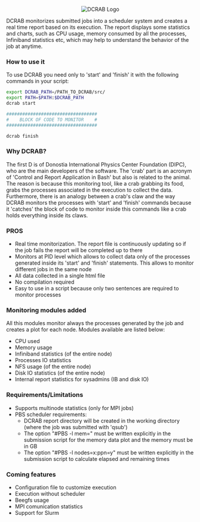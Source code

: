 <p align="center">
  <img src="https://raw.githubusercontent.com/dipc-cc/dcrab/master/aux/logos/DCRAB_logo.png" alt="DCRAB Logo"/>
</p>

DCRAB monitorizes submitted jobs into a scheduler system and creates a real time report based on its execution. The report displays some statistics and charts, such as CPU usage, memory consumed by all the processes, Infiniband statistics etc, which may help to understand the behavior of the job at anytime.

### How to use it

To use DCRAB you need only to 'start' and 'finish' it with the following commands in your script:
```bash
export DCRAB_PATH=/PATH_TO_DCRAB/src/
export PATH=$PATH:$DCRAB_PATH
dcrab start

##################################
#    BLOCK OF CODE TO MONITOR    #
##################################

dcrab finish
```

### Why DCRAB?

The first D is of Donostia International Physics Center Foundation (DIPC), who are the main developers of the software. The 'crab' part is an acronym of 'Control and Report Application in Bash' but also is related to the animal. The reason is because this monitoring tool, like a crab grabbing its food, grabs the processes associated in the execution to collect the data. Furthermore, there is an analogy between a crab's claw and the way DCRAB monitors the processes with 'start' and 'finish' commands because it 'catches' the block of code to monitor inside this commands like a crab holds everything inside its claws.

### PROS

  - Real time monitorization. The report file is continuously updating so if the job fails the report will be completed up to there
  - Monitors at PID level which allows to collect data only of the processes generated inside its 'start' and 'finish' statements. This allows to monitor different jobs in the same node
  - All data collected in a single html file
  - No compilation required
  - Easy to use in a script because only two sentences are required to monitor processes

### Monitoring modules added

All this modules monitor always the processes generated by the job and creates a plot for each node. Modules available are listed below:

  - CPU used
  - Memory usage 
  - Infiniband statistics (of the entire node)
  - Processes IO statistics
  - NFS usage (of the entire node)
  - Disk IO statistics (of the entire node)
  - Internal report statistics for sysadmins (IB and disk IO)

### Requirements/Limitations

  - Supports multinode statistics (only for MPI jobs)
  - PBS scheduler requirements:
    - DCRAB report directory will be created in the working directory (where the job was submitted with 'qsub')
    - The option "#PBS -l mem=" must be written explicitly in the submission script for the memory data plot and the memory must be in GB
    - The option "#PBS -l nodes=x:ppn=y" must be written explicitly in the submission script to calculate elapsed and remaining times

### Coming features

  - Configuration file to customize execution
  - Execution without scheduler 
  - Beegfs usage
  - MPI comunication statistics
  - Support for Slurm
